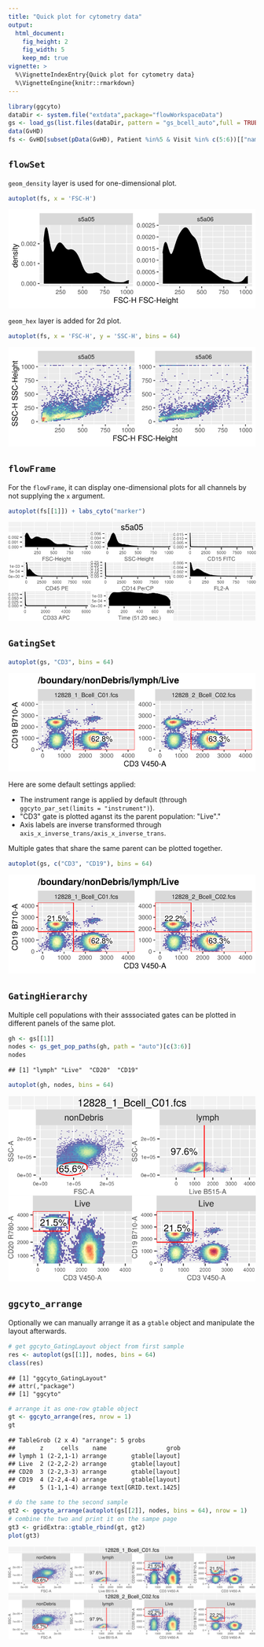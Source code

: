 ```yaml
---
title: "Quick plot for cytometry data"
output:
  html_document:
    fig_height: 2
    fig_width: 5
    keep_md: true
vignette: >    
  %\VignetteIndexEntry{Quick plot for cytometry data}    
  %\VignetteEngine{knitr::rmarkdown}
---
```





```r
library(ggcyto)
dataDir <- system.file("extdata",package="flowWorkspaceData")
gs <- load_gs(list.files(dataDir, pattern = "gs_bcell_auto",full = TRUE))
data(GvHD)
fs <- GvHD[subset(pData(GvHD), Patient %in%5 & Visit %in% c(5:6))[["name"]]]
```

## `flowSet`
`geom_density` layer is used for one-dimensional plot.

```r
autoplot(fs, x = 'FSC-H')
```

![](autoplot_files/figure-html/unnamed-chunk-3-1.svg)<!-- -->

`geom_hex` layer is added for 2d plot.

```r
autoplot(fs, x = 'FSC-H', y = 'SSC-H', bins = 64)
```

![](autoplot_files/figure-html/unnamed-chunk-4-1.svg)<!-- -->
## `flowFrame`
For the `flowFrame`, it can display one-dimensional plots for all channels by not supplying the `x` argument.

```r
autoplot(fs[[1]]) + labs_cyto("marker")
```

![](autoplot_files/figure-html/unnamed-chunk-5-1.svg)<!-- -->

## `GatingSet` 

```r
autoplot(gs, "CD3", bins = 64)
```

![](autoplot_files/figure-html/unnamed-chunk-6-1.svg)<!-- -->

Here are some default settings applied:

* The instrument range is applied by default (through `ggcyto_par_set(limits = "instrument")`).
* "CD3" gate is plotted aganst its the parent population: "Live"."
* Axis labels are inverse transformed through `axis_x_inverse_trans/axis_x_inverse_trans`.


Multiple gates that share the same parent can be plotted together.

```r
autoplot(gs, c("CD3", "CD19"), bins = 64)
```

![](autoplot_files/figure-html/unnamed-chunk-7-1.svg)<!-- -->

## `GatingHierarchy`
Multiple cell populations with their asssociated gates can be plotted in different panels of the same plot.

```r
gh <- gs[[1]]
nodes <- gs_get_pop_paths(gh, path = "auto")[c(3:6)]
nodes
```

```
## [1] "lymph" "Live"  "CD20"  "CD19"
```

```r
autoplot(gh, nodes, bins = 64)
```

![](autoplot_files/figure-html/unnamed-chunk-8-1.svg)<!-- -->

## `ggcyto_arrange`
Optionally we can manually arrange it as a `gtable` object and manipulate the layout afterwards.

```r
# get ggcyto_GatingLayout object from first sample
res <- autoplot(gs[[1]], nodes, bins = 64)
class(res)
```

```
## [1] "ggcyto_GatingLayout"
## attr(,"package")
## [1] "ggcyto"
```

```r
# arrange it as one-row gtable object 
gt <- ggcyto_arrange(res, nrow = 1)
gt
```

```
## TableGrob (2 x 4) "arrange": 5 grobs
##       z     cells    name                 grob
## lymph 1 (2-2,1-1) arrange       gtable[layout]
## Live  2 (2-2,2-2) arrange       gtable[layout]
## CD20  3 (2-2,3-3) arrange       gtable[layout]
## CD19  4 (2-2,4-4) arrange       gtable[layout]
##       5 (1-1,1-4) arrange text[GRID.text.1425]
```

```r
# do the same to the second sample
gt2 <- ggcyto_arrange(autoplot(gs[[2]], nodes, bins = 64), nrow = 1)
# combine the two and print it on the sampe page
gt3 <- gridExtra::gtable_rbind(gt, gt2)
plot(gt3)
```

![](autoplot_files/figure-html/unnamed-chunk-9-1.svg)<!-- -->



